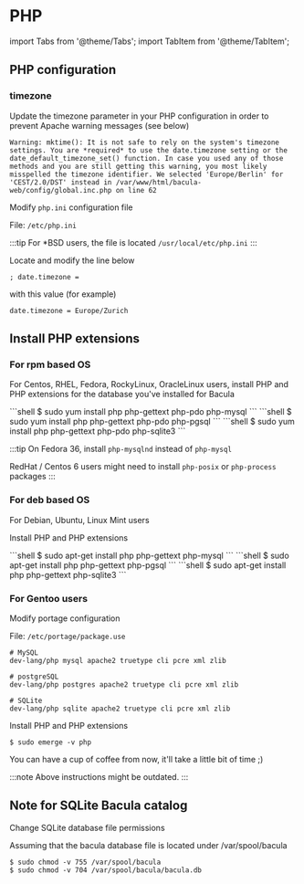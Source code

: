 # PHP

import Tabs from '@theme/Tabs';
import TabItem from '@theme/TabItem';

## PHP configuration

### timezone

Update the timezone parameter in your PHP configuration in order to prevent Apache warning messages (see below)

`Warning: mktime(): It is not safe to rely on the system's timezone settings. You are *required* to use the date.timezone setting or the date_default_timezone_set() function. In case you used any of those methods and you are still getting this warning, you most likely misspelled the timezone identifier. We selected 'Europe/Berlin' for 'CEST/2.0/DST' instead in /var/www/html/bacula-web/config/global.inc.php on line 62`

Modify `php.ini` configuration file

File: `/etc/php.ini`

:::tip
For *BSD users, the file is located `/usr/local/etc/php.ini`
:::

Locate and modify the line below

`; date.timezone =`

with this value (for example)

`date.timezone = Europe/Zurich`

## Install PHP extensions

### For rpm based OS

For Centos, RHEL, Fedora, RockyLinux, OracleLinux users, install PHP and PHP extensions for the database you've installed for Bacula

<Tabs>
  <TabItem value="mysql" label="MySQL Bacula catalog" default>
```shell
$ sudo yum install php php-gettext php-pdo  php-mysql
```
  </TabItem>
  <TabItem value="postgres" label="postgreSQL Bacula catalog">
```shell
$ sudo yum install php php-gettext php-pdo php-pgsql
```
  </TabItem>
  <TabItem value="sqlite" label="SQLite Bacula catalog">
```shell
$ sudo yum install php php-gettext php-pdo php-sqlite3
```
 </TabItem>
</Tabs>

:::tip
On Fedora 36, install `php-mysqlnd` instead of `php-mysql`

RedHat / Centos 6 users might need to install `php-posix` or `php-process` packages
:::

### For deb based OS

For Debian, Ubuntu, Linux Mint users

Install PHP and PHP extensions

<Tabs>
  <TabItem value="mysql" label="MySQL Bacula catalog" default>
```shell
$ sudo apt-get install php php-gettext php-mysql
```
  </TabItem>
  <TabItem value="postgres" label="postgreSQL Bacula catalog">
```shell
$ sudo apt-get install php php-gettext php-pgsql
```
  </TabItem>
  <TabItem value="sqlite" label="SQLite Bacula catalog">
```shell
$ sudo apt-get install php php-gettext php-sqlite3
```
 </TabItem>
</Tabs>

### For Gentoo users

Modify portage configuration

File: `/etc/portage/package.use`

```
# MySQL
dev-lang/php mysql apache2 truetype cli pcre xml zlib

# postgreSQL
dev-lang/php postgres apache2 truetype cli pcre xml zlib

# SQLite
dev-lang/php sqlite apache2 truetype cli pcre xml zlib
```

Install PHP and PHP extensions

```shell
$ sudo emerge -v php
```

You can have a cup of coffee from now, it'll take a little bit of time ;)

:::note
Above instructions might be outdated.
:::

## Note for SQLite Bacula catalog

Change SQLite database file permissions

Assuming that the bacula database file is located under /var/spool/bacula

```shell
$ sudo chmod -v 755 /var/spool/bacula
$ sudo chmod -v 704 /var/spool/bacula/bacula.db
```
